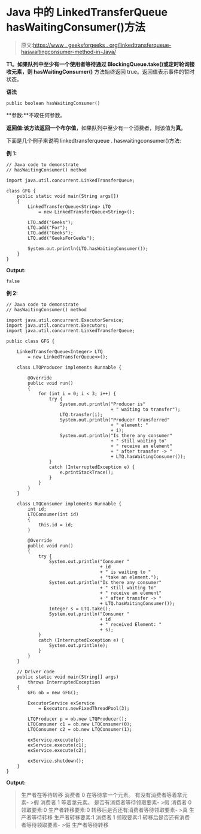 # Java 中的 LinkedTransferQueue hasWaitingConsumer()方法

> 原文:[https://www . geeksforgeeks . org/linkedtransferqueue-haswaitingconsumer-method-in-Java/](https://www.geeksforgeeks.org/linkedtransferqueue-haswaitingconsumer-method-in-java/)

**T1。如果队列中至少有一个使用者等待通过 BlockingQueue.take()或定时轮询接收元素，则 hasWaitingConsumer()** 方法始终返回 true。返回值表示事件的暂时状态。

**语法**

```
public boolean hasWaitingConsumer()
```

**参数:**不取任何参数。

**返回值:**该方法返回**一个布尔值**，如果队列中至少有一个消费者，则该值为**真**。

下面是几个例子来说明 linkedtransferqueue . haswaitingconsumer()方法:

**例 1:**

```
// Java code to demonstrate
// hasWaitingConsumer() method

import java.util.concurrent.LinkedTransferQueue;

class GFG {
    public static void main(String args[])
    {
        LinkedTransferQueue<String> LTQ
            = new LinkedTransferQueue<String>();

        LTQ.add("Geeks");
        LTQ.add("For");
        LTQ.add("Geeks");
        LTQ.add("GeeksForGeeks");

        System.out.println(LTQ.hasWaitingConsumer());
    }
}
```

**Output:**

```
false

```

**例 2:**

```
// Java code to demonstrate
// hasWaitingConsumer() method

import java.util.concurrent.ExecutorService;
import java.util.concurrent.Executors;
import java.util.concurrent.LinkedTransferQueue;

public class GFG {

    LinkedTransferQueue<Integer> LTQ
        = new LinkedTransferQueue<>();

    class LTQProducer implements Runnable {

        @Override
        public void run()
        {
            for (int i = 0; i < 3; i++) {
                try {
                    System.out.println("Producer is"
                                       + " waiting to transfer");
                    LTQ.transfer(i);
                    System.out.println("Producer transferred"
                                       + " element: "
                                       + i);
                    System.out.println("Is there any consumer"
                                       + " still waiting to"
                                       + " receive an element"
                                       + " after transfer -> "
                                       + LTQ.hasWaitingConsumer());
                }
                catch (InterruptedException e) {
                    e.printStackTrace();
                }
            }
        }
    }

    class LTQConsumer implements Runnable {
        int id;
        LTQConsumer(int id)
        {
            this.id = id;
        }

        @Override
        public void run()
        {
            try {
                System.out.println("Consumer "
                                   + id
                                   + " is waiting to "
                                   + "take an element.");
                System.out.println("Is there any consumer"
                                   + " still waiting to"
                                   + " receive an element"
                                   + " after transfer -> "
                                   + LTQ.hasWaitingConsumer());
                Integer s = LTQ.take();
                System.out.println("Consumer "
                                   + id
                                   + " received Element: "
                                   + s);
            }
            catch (InterruptedException e) {
                System.out.println(e);
            }
        }
    }

    // Driver code
    public static void main(String[] args)
        throws InterruptedException
    {
        GFG ob = new GFG();

        ExecutorService exService
            = Executors.newFixedThreadPool(3);

        LTQProducer p = ob.new LTQProducer();
        LTQConsumer c1 = ob.new LTQConsumer(0);
        LTQConsumer c2 = ob.new LTQConsumer(1);

        exService.execute(p);
        exService.execute(c1);
        exService.execute(c2);

        exService.shutdown();
    }
}
```

**Output:**

> 生产者在等待转移
> 消费者 0 在等待拿一个元素。
> 有没有消费者等着拿元素- >假
> 消费者 1 等着拿元素。
> 是否有消费者等待领取要素- >假
> 消费者 0 领取要素:0
> 生产者转移要素:0
> 转移后是否还有消费者等待领取要素- >真
> 生产者等待转移
> 生产者转移要素:1
> 消费者 1 领取要素:1
> 转移后是否还有消费者等待领取要素- >假
> 生产者等待转移